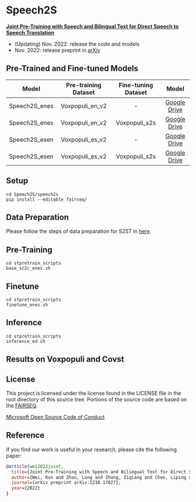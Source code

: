# Speech2S
<!--**Pre-trained models for speech related tasks**-->

 [**Joint Pre-Training with Speech and Bilingual Text for Direct Speech to Speech Translation**](https://arxiv.org/abs/2210.17027)


- (Updating) Nov. 2022: release the code and models
- Nov. 2022: release preprint in [arXiv](https://arxiv.org/abs/2210.17027)

## Pre-Trained and Fine-tuned Models

|  Model   |               Pre-training Dataset               | Fine-tuning Dataset | Model |
| :------: | :----------------------------------------------: | :-----------------: | :-----: |
| Speech2S_enes |   Voxpopuli_en_v2 |         -          | [Google Drive](https://drive.google.com/file/d/1TYypFiEKoCixUro8FTTG23bRZYwAxhkX/view?usp=share_link)  |
| Speech2S_enes |   Voxpopuli_en_v2 | Voxpopuli_s2s |  [Google Drive](https://drive.google.com/file/d/11RxeKznSrHcoP_KK9A1VgwRt3fNh_U_C/view?usp=share_link) |
| Speech2S_esen |   Voxpopuli_es_v2 |         -          | [Google Drive](https://drive.google.com/file/d/1NoC7W-UtQZ-ugIptF1ex0ZlGJncsT1S4/view?usp=share_link) |
| Speech2S_esen |   Voxpopuli_es_v2 | Voxpopuli_s2s |  [Google Drive](https://drive.google.com/file/d/1eNcKw4ZWGmcABWXJxlf6MKocmiPrKSkH/view?usp=share_link) |


## Setup
```
cd Speech2S/speech2s
pip install --editable fairseq/
```

## Data Preparation
Please follow the steps of data preparation for S2ST in [here](https://github.com/facebookresearch/fairseq/blob/main/examples/speech_to_speech/docs/enhanced_direct_s2st_discrete_units.md).

## Pre-Training
```
cd stpretrain_scripts
base_sc2c_enes.sh
```
## Finetune
```
cd stpretrain_scripts
finetune_enes.sh
```
## Inference
```
cd stpretrain_scripts
inference_ed.sh
```
## Results on Voxpopuli and Covst


## License

This project is licensed under the license found in the LICENSE file in the root directory of this source tree.
Portions of the source code are based on the [FAIRSEQ](https://github.com/pytorch/fairseq).

[Microsoft Open Source Code of Conduct](https://opensource.microsoft.com/codeofconduct)

## Reference

If you find our work is useful in your research, please cite the following paper: 
```bibtex
@article{wei2022joint,
  title={Joint Pre-Training with Speech and Bilingual Text for Direct Speech to Speech Translation},
  author={Wei, Kun and Zhou, Long and Zhang, Ziqiang and Chen, Liping and Liu, Shujie and He, Lei and Li, Jinyu and Wei, Furu},
  journal={arXiv preprint arXiv:2210.17027},
  year={2022}
}
```
